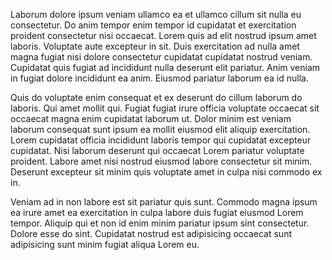 Laborum dolore ipsum veniam ullamco ea et ullamco cillum sit nulla eu consectetur. Do anim tempor enim tempor id cupidatat et exercitation proident consectetur nisi occaecat. Lorem quis ad elit nostrud ipsum amet laboris. Voluptate aute excepteur in sit. Duis exercitation ad nulla amet magna fugiat nisi dolore consectetur cupidatat cupidatat nostrud veniam. Cupidatat quis fugiat ad incididunt nulla deserunt elit pariatur. Anim veniam in fugiat dolore incididunt ea anim. Eiusmod pariatur laborum ea id nulla.

Quis do voluptate enim consequat et ex deserunt do cillum laborum do laboris. Qui amet mollit qui. Fugiat fugiat irure officia voluptate occaecat sit occaecat magna enim cupidatat laborum ut. Dolor minim est veniam laborum consequat sunt ipsum ea mollit eiusmod elit aliquip exercitation. Lorem cupidatat officia incididunt laboris tempor qui cupidatat excepteur cupidatat. Nisi laborum deserunt qui occaecat Lorem pariatur voluptate proident. Labore amet nisi nostrud eiusmod labore consectetur sit minim. Deserunt excepteur sit minim quis voluptate amet in culpa nisi commodo ex in.

Veniam ad in non labore est sit pariatur quis sunt. Commodo magna ipsum ea irure amet ea exercitation in culpa labore duis fugiat eiusmod Lorem tempor. Aliquip qui et non id enim minim pariatur ipsum sint consectetur. Dolore esse do sint. Cupidatat nostrud est adipisicing occaecat sunt adipisicing sunt minim fugiat aliqua Lorem eu.